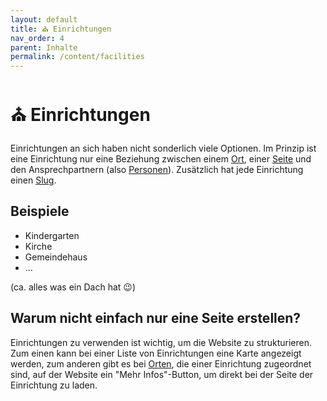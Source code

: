 ```yaml
---
layout: default
title: ⛪ Einrichtungen
nav_order: 4
parent: Inhalte
permalink: /content/facilities
---
```


# ⛪ Einrichtungen

Einrichtungen an sich haben nicht sonderlich viele Optionen. Im Prinzip ist eine Einrichtung nur eine Beziehung zwischen einem [Ort](/plugins/wiki/other-types/locations), einer [Seite](/plugins/wiki/sites/building-sites) und den Ansprechpartnern (also [Personen]()). Zusätzlich hat jede Einrichtung einen [Slug](/plugins/wiki/general/glossary#slug).

## Beispiele
- Kindergarten
- Kirche
- Gemeindehaus
- ... 

(ca. alles was ein Dach hat 😉)

## Warum nicht einfach nur eine Seite erstellen?
Einrichtungen zu verwenden ist wichtig, um die Website zu strukturieren. Zum einen kann bei einer Liste von Einrichtungen eine Karte angezeigt werden, zum anderen gibt es bei [Orten](/plugins/wiki/other-types/locations), die einer Einrichtung zugeordnet sind, auf der Website ein "Mehr Infos"-Button, um direkt bei der Seite der Einrichtung zu laden.